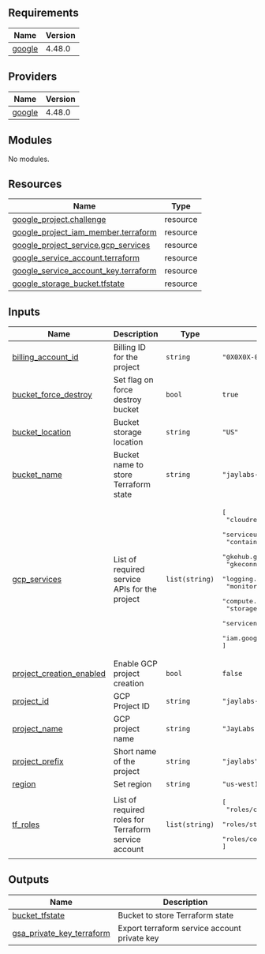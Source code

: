 ## Requirements

| Name | Version |
|------|---------|
| <a name="requirement_google"></a> [google](#requirement\_google) | 4.48.0 |

## Providers

| Name | Version |
|------|---------|
| <a name="provider_google"></a> [google](#provider\_google) | 4.48.0 |

## Modules

No modules.

## Resources

| Name | Type |
|------|------|
| [google_project.challenge](https://registry.terraform.io/providers/hashicorp/google/4.48.0/docs/resources/project) | resource |
| [google_project_iam_member.terraform](https://registry.terraform.io/providers/hashicorp/google/4.48.0/docs/resources/project_iam_member) | resource |
| [google_project_service.gcp_services](https://registry.terraform.io/providers/hashicorp/google/4.48.0/docs/resources/project_service) | resource |
| [google_service_account.terraform](https://registry.terraform.io/providers/hashicorp/google/4.48.0/docs/resources/service_account) | resource |
| [google_service_account_key.terraform](https://registry.terraform.io/providers/hashicorp/google/4.48.0/docs/resources/service_account_key) | resource |
| [google_storage_bucket.tfstate](https://registry.terraform.io/providers/hashicorp/google/4.48.0/docs/resources/storage_bucket) | resource |

## Inputs

| Name | Description | Type | Default | Required |
|------|-------------|------|---------|:--------:|
| <a name="input_billing_account_id"></a> [billing\_account\_id](#input\_billing\_account\_id) | Billing ID for the project | `string` | `"0X0X0X-0X0X0X-0X0X0X"` | no |
| <a name="input_bucket_force_destroy"></a> [bucket\_force\_destroy](#input\_bucket\_force\_destroy) | Set flag on force destroy bucket | `bool` | `true` | no |
| <a name="input_bucket_location"></a> [bucket\_location](#input\_bucket\_location) | Bucket storage location | `string` | `"US"` | no |
| <a name="input_bucket_name"></a> [bucket\_name](#input\_bucket\_name) | Bucket name to store Terraform state | `string` | `"jaylabs-tfstate"` | no |
| <a name="input_gcp_services"></a> [gcp\_services](#input\_gcp\_services) | List of required service APIs for the project | `list(string)` | <pre>[<br>  "cloudresourcemanager.googleapis.com",<br>  "serviceusage.googleapis.com",<br>  "container.googleapis.com",<br>  "gkehub.googleapis.com",<br>  "gkeconnect.googleapis.com",<br>  "logging.googleapis.com",<br>  "monitoring.googleapis.com",<br>  "compute.googleapis.com",<br>  "storage.googleapis.com",<br>  "servicenetworking.googleapis.com",<br>  "iam.googleapis.com"<br>]</pre> | no |
| <a name="input_project_creation_enabled"></a> [project\_creation\_enabled](#input\_project\_creation\_enabled) | Enable GCP project creation | `bool` | `false` | no |
| <a name="input_project_id"></a> [project\_id](#input\_project\_id) | GCP Project ID | `string` | `"jaylabs-sandbox"` | no |
| <a name="input_project_name"></a> [project\_name](#input\_project\_name) | GCP project name | `string` | `"JayLabs - Sandbox"` | no |
| <a name="input_project_prefix"></a> [project\_prefix](#input\_project\_prefix) | Short name of the project | `string` | `"jaylabs"` | no |
| <a name="input_region"></a> [region](#input\_region) | Set region | `string` | `"us-west1"` | no |
| <a name="input_tf_roles"></a> [tf\_roles](#input\_tf\_roles) | List of required roles for Terraform service account | `list(string)` | <pre>[<br>  "roles/compute.networkAdmin",<br>  "roles/storage.objectCreator",<br>  "roles/container.admin"<br>]</pre> | no |

## Outputs

| Name | Description |
|------|-------------|
| <a name="output_bucket_tfstate"></a> [bucket\_tfstate](#output\_bucket\_tfstate) | Bucket to store Terraform state |
| <a name="output_gsa_private_key_terraform"></a> [gsa\_private\_key\_terraform](#output\_gsa\_private\_key\_terraform) | Export terraform service account private key |

